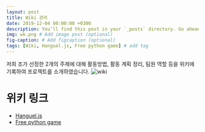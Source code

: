 ```yaml
---
layout: post
title: Wiki 관리
date: 2019-12-04 00:00:00 +0300
description: You’ll find this post in your `_posts` directory. Go ahead and edit it and re-build the site to see your changes. # Add post description (optional)
img: wk.png # Add image post (optional)
fig-caption: # Add figcaption (optional)
tags: [Wiki, Hanguel.js, Free python game] # add tag
---
```


저희 조가 선정한 2개의 주제에 대해 활동방법, 활동 계획 정리, 팀원 역할 등을 위키에 기록하여 프로젝트를 소개하였습니다.
![wiki]({{site.baseurl}}/assets/img/wiki.png)

# **위키 링크**
- [Hanguel.js](https://github.com/19-2-SKKU-OSS/2019-2-OSS-L8/wiki/hangul.js)
- [Free python game](https://github.com/19-2-SKKU-OSS/2019-2-OSS-L8/wiki/free-python-games)
